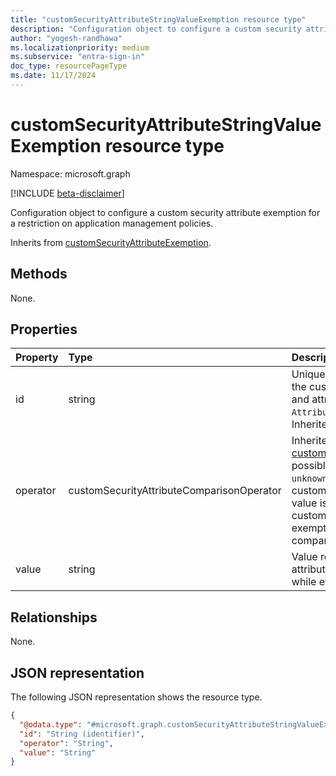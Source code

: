 ```yaml
---
title: "customSecurityAttributeStringValueExemption resource type"
description: "Configuration object to configure a custom security attribute string value exemption for a restriction on application management policies."
author: "yogesh-randhawa"
ms.localizationpriority: medium
ms.subservice: "entra-sign-in"
doc_type: resourcePageType
ms.date: 11/17/2024
---
```


# customSecurityAttributeStringValueExemption resource type

Namespace: microsoft.graph

[!INCLUDE [beta-disclaimer](../../includes/beta-disclaimer.md)]

Configuration object to configure a custom security attribute exemption for a restriction on application management policies.

Inherits from [customSecurityAttributeExemption](../resources/customsecurityattributeexemption.md).

## Methods
None.

<!-- The direct access methods are not functional in the underlying Service. Excluding them until they are operational.

|Method|Return type|Description|
|:---|:---|:---|
|[List](../api/customsecurityattributestringvalueexemption-list.md)|[customSecurityAttributeStringValueExemption](../resources/customsecurityattributestringvalueexemption.md) collection|Get a list of the [customSecurityAttributeStringValueExemption](../resources/customsecurityattributestringvalueexemption.md) objects and their properties.|
|[Get](../api/customsecurityattributestringvalueexemption-get.md)|[customSecurityAttributeStringValueExemption](../resources/customsecurityattributestringvalueexemption.md)|Read the properties and relationships of a [customSecurityAttributeStringValueExemption](../resources/customsecurityattributestringvalueexemption.md) object.|
|[Update](../api/customsecurityattributestringvalueexemption-update.md)|[customSecurityAttributeStringValueExemption](../resources/customsecurityattributestringvalueexemption.md)|Update the properties of a [customSecurityAttributeStringValueExemption](../resources/customsecurityattributestringvalueexemption.md) object.|
|[Delete](../api/customsecurityattributestringvalueexemption-delete.md)|None|Delete a [customSecurityAttributeStringValueExemption](../resources/customsecurityattributestringvalueexemption.md) object.|
-->

## Properties
| Property                  | Type                                           | Description                 |
| :-------------------------| :--------------------------------------------- | :-------------------------- |
| id                        | string                                         | Unique identifier with combination of the custom security attribute set name and attribute name. , `AttributeSetName_AttributeName`. Inherited from [entity](../resources/entity.md). |
| operator                  | customSecurityAttributeComparisonOperator      | Inherited from [customSecurityAttributeExemption](../resources/customsecurityattributeexemption.md).The possible values are: `equals`, `unknownFutureValue`. If `equals`, the customSecurityAttributeExemption value is compared to match the custom security attribute value for the exemption to be applied. The comparison is case sensitive. |
| value                     | string                                         | Value representing custom security attribute value to compare against while evaluating the exemption. |

## Relationships
None.

## JSON representation
The following JSON representation shows the resource type.
<!-- {
  "blockType": "resource",
  "keyProperty": "id",
  "@odata.type": "microsoft.graph.customSecurityAttributeStringValueExemption",
  "baseType": "microsoft.graph.customSecurityAttributeExemption",
  "openType": false
}
-->
``` json
{
  "@odata.type": "#microsoft.graph.customSecurityAttributeStringValueExemption",
  "id": "String (identifier)",
  "operator": "String",
  "value": "String"
}
```
